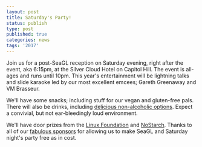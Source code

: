 ```yaml
---
layout: post
title: Saturday's Party!
status: publish
type: post
published: true
categories: news
tags: '2017'
---
```


Join us for a post-SeaGL reception on Saturday evening, right after the event, aka 6:15pm, at the Silver Cloud Hotel on Capitol Hill. The event is all-ages and runs until 10pm. This year's entertainment will be lightning talks and slide karaoke led by our most excellent emcees; Gareth Greenaway and VM Brasseur.  

We'll have some snacks; including stuff for our vegan and gluten-free pals. There will also be drinks, including [delicious non-alcoholic options](https://modelviewculture.com/pieces/alcohol-and-inclusivity-planning-tech-events-with-non-alcoholic-options). Expect a convivial, but not ear-bleedingly loud environment. 

We'll have door prizes from the [Linux Foundation](https://www.linuxfoundation.org/) and [NoStarch](https://www.nostarch.com/). Thanks to all of our [fabulous sponsors](/sponsors/2017) for allowing us to make SeaGL and Saturday night's party free as in cost. 

